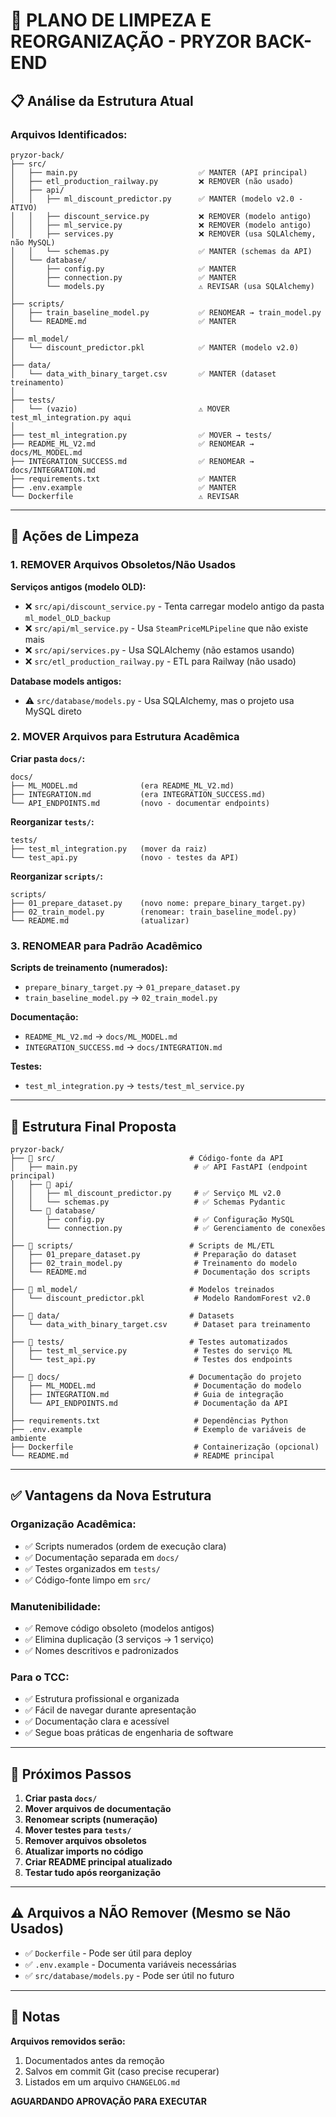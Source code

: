 # 🧹 PLANO DE LIMPEZA E REORGANIZAÇÃO - PRYZOR BACK-END

## 📋 Análise da Estrutura Atual

### Arquivos Identificados:

```
pryzor-back/
├── src/
│   ├── main.py                           ✅ MANTER (API principal)
│   ├── etl_production_railway.py         ❌ REMOVER (não usado)
│   ├── api/
│   │   ├── ml_discount_predictor.py      ✅ MANTER (modelo v2.0 - ATIVO)
│   │   ├── discount_service.py           ❌ REMOVER (modelo antigo)
│   │   ├── ml_service.py                 ❌ REMOVER (modelo antigo)
│   │   ├── services.py                   ❌ REMOVER (usa SQLAlchemy, não MySQL)
│   │   └── schemas.py                    ✅ MANTER (schemas da API)
│   └── database/
│       ├── config.py                     ✅ MANTER
│       ├── connection.py                 ✅ MANTER
│       └── models.py                     ⚠️ REVISAR (usa SQLAlchemy)
│
├── scripts/
│   ├── train_baseline_model.py           ✅ RENOMEAR → train_model.py
│   └── README.md                         ✅ MANTER
│
├── ml_model/
│   └── discount_predictor.pkl            ✅ MANTER (modelo v2.0)
│
├── data/
│   └── data_with_binary_target.csv       ✅ MANTER (dataset treinamento)
│
├── tests/
│   └── (vazio)                           ⚠️ MOVER test_ml_integration.py aqui
│
├── test_ml_integration.py                ✅ MOVER → tests/
├── README_ML_V2.md                       ✅ RENOMEAR → docs/ML_MODEL.md
├── INTEGRATION_SUCCESS.md                ✅ RENOMEAR → docs/INTEGRATION.md
├── requirements.txt                      ✅ MANTER
├── .env.example                          ✅ MANTER
└── Dockerfile                            ⚠️ REVISAR
```

---

## 🎯 Ações de Limpeza

### 1. REMOVER Arquivos Obsoletos/Não Usados

**Serviços antigos (modelo OLD):**
- ❌ `src/api/discount_service.py` - Tenta carregar modelo antigo da pasta `ml_model_OLD_backup`
- ❌ `src/api/ml_service.py` - Usa `SteamPriceMLPipeline` que não existe mais
- ❌ `src/api/services.py` - Usa SQLAlchemy (não estamos usando)
- ❌ `src/etl_production_railway.py` - ETL para Railway (não usado)

**Database models antigos:**
- ⚠️ `src/database/models.py` - Usa SQLAlchemy, mas o projeto usa MySQL direto

### 2. MOVER Arquivos para Estrutura Acadêmica

**Criar pasta `docs/`:**
```
docs/
├── ML_MODEL.md              (era README_ML_V2.md)
├── INTEGRATION.md           (era INTEGRATION_SUCCESS.md)
└── API_ENDPOINTS.md         (novo - documentar endpoints)
```

**Reorganizar `tests/`:**
```
tests/
├── test_ml_integration.py   (mover da raiz)
└── test_api.py              (novo - testes da API)
```

**Reorganizar `scripts/`:**
```
scripts/
├── 01_prepare_dataset.py    (novo nome: prepare_binary_target.py)
├── 02_train_model.py        (renomear: train_baseline_model.py)
└── README.md                (atualizar)
```

### 3. RENOMEAR para Padrão Acadêmico

**Scripts de treinamento (numerados):**
- `prepare_binary_target.py` → `01_prepare_dataset.py`
- `train_baseline_model.py` → `02_train_model.py`

**Documentação:**
- `README_ML_V2.md` → `docs/ML_MODEL.md`
- `INTEGRATION_SUCCESS.md` → `docs/INTEGRATION.md`

**Testes:**
- `test_ml_integration.py` → `tests/test_ml_service.py`

---

## 📁 Estrutura Final Proposta

```
pryzor-back/
├── 📂 src/                              # Código-fonte da API
│   ├── main.py                          # ✅ API FastAPI (endpoint principal)
│   ├── 📂 api/
│   │   ├── ml_discount_predictor.py     # ✅ Serviço ML v2.0
│   │   └── schemas.py                   # ✅ Schemas Pydantic
│   └── 📂 database/
│       ├── config.py                    # ✅ Configuração MySQL
│       └── connection.py                # ✅ Gerenciamento de conexões
│
├── 📂 scripts/                          # Scripts de ML/ETL
│   ├── 01_prepare_dataset.py            # Preparação do dataset
│   ├── 02_train_model.py                # Treinamento do modelo
│   └── README.md                        # Documentação dos scripts
│
├── 📂 ml_model/                         # Modelos treinados
│   └── discount_predictor.pkl           # Modelo RandomForest v2.0
│
├── 📂 data/                             # Datasets
│   └── data_with_binary_target.csv      # Dataset para treinamento
│
├── 📂 tests/                            # Testes automatizados
│   ├── test_ml_service.py               # Testes do serviço ML
│   └── test_api.py                      # Testes dos endpoints
│
├── 📂 docs/                             # Documentação do projeto
│   ├── ML_MODEL.md                      # Documentação do modelo
│   ├── INTEGRATION.md                   # Guia de integração
│   └── API_ENDPOINTS.md                 # Documentação da API
│
├── requirements.txt                     # Dependências Python
├── .env.example                         # Exemplo de variáveis de ambiente
├── Dockerfile                           # Containerização (opcional)
└── README.md                            # README principal
```

---

## ✅ Vantagens da Nova Estrutura

### Organização Acadêmica:
- ✅ Scripts numerados (ordem de execução clara)
- ✅ Documentação separada em `docs/`
- ✅ Testes organizados em `tests/`
- ✅ Código-fonte limpo em `src/`

### Manutenibilidade:
- ✅ Remove código obsoleto (modelos antigos)
- ✅ Elimina duplicação (3 serviços → 1 serviço)
- ✅ Nomes descritivos e padronizados

### Para o TCC:
- ✅ Estrutura profissional e organizada
- ✅ Fácil de navegar durante apresentação
- ✅ Documentação clara e acessível
- ✅ Segue boas práticas de engenharia de software

---

## 🚀 Próximos Passos

1. **Criar pasta `docs/`**
2. **Mover arquivos de documentação**
3. **Renomear scripts (numeração)**
4. **Mover testes para `tests/`**
5. **Remover arquivos obsoletos**
6. **Atualizar imports no código**
7. **Criar README principal atualizado**
8. **Testar tudo após reorganização**

---

## ⚠️ Arquivos a NÃO Remover (Mesmo se Não Usados)

- ✅ `Dockerfile` - Pode ser útil para deploy
- ✅ `.env.example` - Documenta variáveis necessárias
- ✅ `src/database/models.py` - Pode ser útil no futuro

---

## 📝 Notas

**Arquivos removidos serão:**
1. Documentados antes da remoção
2. Salvos em commit Git (caso precise recuperar)
3. Listados em um arquivo `CHANGELOG.md`

**AGUARDANDO APROVAÇÃO PARA EXECUTAR**
